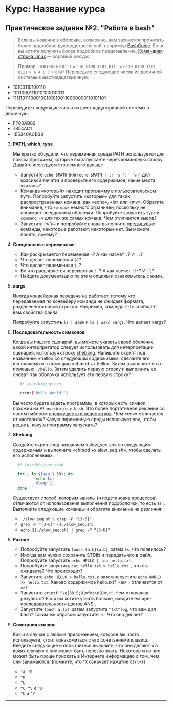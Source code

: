 ﻿# Курс: Название курса
## Практическое задание №2.  "Работа в bash"
> Если вы новичок в оболочке, возможно, вам захочется прочитать более подробное руководство по ней, например [BashGuide](http://mywiki.wooledge.org/BashGuide). Если вы хотите получить более подробное представление, [Командная строка Linux](http://linuxcommand.org/tlcl.php) — хороший ресурс.

> Пример `110010011010111` = `110 0100 1101 0111` = `0110 0100 1101 0111` =` 6 4 D 7` = `64D7`
Переведите следующие числа из двоичной системы в шестнадцатеричную:
* 10100110100110
* 1011000111010100010011
* 1111101110001001010100110000000110101101

Переведите следующие числа из шестнадцатеричной системы в двоичную:
* FF00AB02
* 7854AC1
* 1E5340ACB38

3. **PATH, which, type**

     Мы кратко обсудили, что переменная среды PATH используется для поиска программ, которые вы запускаете через командную строку. Давайте исследуем это немного дальше
     - Запустите `echo $PATH` (или `echo $PATH | tr -s ':' '\n'` для красивой печати) и проверьте его содержимое, какие места указаны?
     - Команда «который» находит программу в пользовательском пути. Попробуйте запустить «который» для таких распространенных команд, как «echo», «ls» или «mv». Обратите внимание, что `который` немного ограничен, поскольку не понимает псевдонимы оболочки. Попробуйте запустить `type` и `command -v` для тех же самых команд. Чем отличается вывод?
     - Запустите `PATH=` и попробуйте снова выполнить предыдущие команды, некоторые работают, некоторые нет. Вы можете понять, почему?

4. **Специальные переменные**
     - Как раскрывается переменная `~`? А как насчет `.`? И `..`?
     - Что делает переменная `$?`?
     - Что делает переменная `$_`?
     - Во что расширяется переменная `!!`? А как насчет `!!*`? И `!l`?
     - Найдите документацию по этим опциям и ознакомьтесь с ними.

5. **xargs**

     Иногда конвейерная передача не работает, потому что передаваемая по конвейеру команда не ожидает формата, разделенного новой строкой. Например, команда `file` сообщает вам свойства файла.

     Попробуйте запустить `ls | файл` и `ls | файл xargs`. Что делает xargs?


6. **Последовательность символов**

     Когда вы пишете сценарий, вы можете указать своей оболочке, какой интерпретатор следует использовать для интерпретации сценария, используя строку [shebang](https://en.wikipedia.org/wiki/Shebang_(Unix)). Напишите скрипт под названием «hello» со следующим содержимым, сделайте его исполняемым с помощью «chmod +x hello». Затем выполните его с помощью `./hello`. Затем удалить первую строку и выполнить ее снова? Как оболочка использует эту первую строку?


   ```bash
      #! /usr/bin/python

      print("Hello World!")
   ```

     Вы часто будете видеть программы, в которых есть символ, похожий на `#! usr/bin/env bash`. Это более портативное решение со своим набором [преимуществ и недостатков](https://unix.stackexchange.com/questions/29608/why-is-it-better-to-use-usr-bin-env-name-instead-of-path-to-name-as-my). Чем «env» отличается от «который»? Какую переменную среды использует env, чтобы решить, какую программу запускать?


7. **Shebang**

     Создайте скрипт под названием «slow_seq.sh» со следующим содержимым и выполните «chmod +x slow_seq.sh», чтобы сделать его исполняемым.

    ```bash
      #! /usr/bin/env bash

      for i in $(seq 1 10); do
              echo $i;
              sleep 1;
      done
    ```

     Существует способ, которым каналы (и подстановка процессов) отличаются от использования выполнения подоболочки, то есть `$()`. Выполните следующие команды и обратите внимание на различия:

     - `./slow_seq.sh | grep -P "[3-6]"`
     - `grep -P "[3-6]" <(./slow_seq.sh)`
     - `echo $(./slow_seq.sh) | grep -P "[3-6]"`


8. **Разное**
     - Попробуйте запустить `touch {a,b}{a,b}`, затем `ls`, что появилось?
     - Иногда вам нужно сохранить STDIN и передать его в файл. Попробуйте запустить `echo HELLO | tea hello.txt`
     - Попробуйте запустить `cat hello.txt > hello.txt `, что вы ожидаете? Что происходит?
     - Запустите `echo HELLO > hello.txt`, а затем запустите `echo WORLD >> hello.txt`. Каково содержимое hello.txt? Чем `>` отличается от `>>`?
     - Запустите `printf "\e[38;5;81mfoo\e[0m\n"`. Чем отличался результат? Если вы хотите узнать больше, найдите escape-последовательности цветов ANSI.
     - Запустите `touch a.txt`, затем запустите `^txt^log`, что вам дал bash? Таким же образом запустите `fc`. Что оно делает?

9. **Сочетания клавиш**

     Как и в случае с любым приложением, которое вы часто используете, стоит ознакомиться с его сочетаниями клавиш. Введите следующие и попытайтесь выяснить, что они делают и в каких случаях о них может быть полезно знать. Некоторым из них может быть проще поискать в Интернете информацию о том, чем они занимаются. (помните, что `^X` означает нажатие `Ctrl+X`)

     - `^A`, `^E`
     - `^R`
     - `^L`
     - `^C`, `^\` и `^D`
     - `^U` и `^Y`
--------

